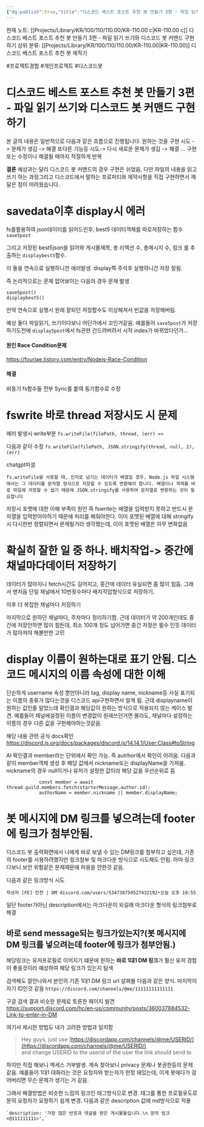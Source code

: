 ```yaml
---
{"dg-publish":true,"title":"디스코드 베스트 포스트 추천 봇 만들기 3편 - 파일 읽기 쓰기와 디스코드 봇 커맨드 구현하기","description":"파일을 읽기 및 쓰기하는 과정 특히 async와 race condition에 대해 이야기합니다. 그리고 디스코드봇 커맨드를 실제로 동작해봅니다","permalink":"/projects/library/kr/100/110/110-00/kr-110-00-c/","dgPassFrontmatter":true,"noteIcon":"0","created":"2024-11-20T23:06:04.758+09:00","updated":"2025-03-18T01:20:02.918+09:00"}
---
```


현재 노트: [[Projects/Library/KR/100/110/110.00/KR-110.00 c\|KR-110.00 c]] 디스코드 베스트 포스트 추천 봇 만들기 3편 - 파일 읽기 쓰기와 디스코드 봇 커맨드 구현하기
상위 분류: [[Projects/Library/KR/100/110/110.00/KR-110.00\|KR-110.00]] 디스코드 베스트 포스트 추천 봇 제작기


#프로젝트경험 #개인프로젝트 #디스코드봇


# 디스코드 베스트 포스트 추천 봇 만들기 3편 - 파일 읽기 쓰기와 디스코드 봇 커맨드 구현하기

본 글의 내용은 일반적으로  다음과 같은 흐름으로 진행됩니다.
원하는 것을 구현 시도 -> 문제가 생김 -> 해결
또다른 기능등 시도-> 다시 새로운 문제가 생김 -> 해결
... 구현 또는 수정이나 해결될 때까지 적절하게 반복


**결론**
예상과는 달리 디스코드 봇 커맨드의 경우 구현은 쉬었음, 다만 파일의 내용을 읽고 쓰기 하는 과정그리고 디스코드에서 말하는 프로퍼티와 제약사항을 직접 구현하면서 깨달은 점이 어려웠습니다.
# savedata이후 display시 에러

fs를활용하여 json데이터를 읽어드린후, best5 데이터객체를 따로저장하는 함수
 `save5post`

그리고 저장된 best5json을 읽어와 게시물제목, 총 리액션 수, 총메시지 수, 링크 를 추출하는 `displaybest5`함수.

이 둘을 연속으로 실행하니깐 에러발생.  display쪽 주석후 실행하니간 저장 잘됨.

즉 논리적으로는 문제 없어보이는 다음의 경우 문제 발생
```
save5post()
displaybest5()
```
만약 연속으로 실행시 원래 잘되던 저장함수도 이상해져서 빈값을 저장해버림.

예상
둘다 파일읽기, 쓰기이다보니 어딘가에서 꼬인거같음. 예를들어 `save5post`가 저장하기도전에 `display5post`에서 fs관련 건드려버려서 시작 index가 바뀌었다던가...

#### 원인 **Race Condition**문제
https://fourjae.tistory.com/entry/Nodejs-Race-Condition

#### 해결
비동기 fs함수들 전부  Sync를 붙여 동기함수로 수정

# fswrite 바로 thread 저장시도 시 문제


에러 발생시 write부분
`fs.writeFile(filePath, thread, (err) =>`

다음과 같이 수정
`fs.writeFile(filePath, JSON.stringify(thread, null, 2), (err)`

chatgpt피셜
```
fs.writeFile을 사용할 때, 인자로 넘기는 데이터가 배열일 경우, Node.js 파일 시스템에서는 그 데이터를 문자열 형식으로 저장할 수 있도록 변환해야 합니다. 배열이나 객체를 바로 파일에 저장할 수 없기 때문에 JSON.stringify를 사용하여 문자열로 변환하는 것이 필요합니다
```
저장시 포맷에 대한 이해 부족이 원인
즉 fswrite는 배열을 입력받지 못하고 반드시 문자열을 입력받아야하기 때문에 처리를 해줘야한다.
이미 포맷된 배열에 대해 stringify시 다시한번 정렬되면서 문제될거라 생각했는데, 이미 포맷된 배열은 아무 변화없음


# 확실히 잘한 일 중 하나. 배치작업-> 중간에 채널마다데이터 저장하기

데이터가 많아지니 fetch시간도 길어지고, 중간에 데이터 유실되면 좀 많이 힘듬. 그래서 맨처음 단일 채널에서 10번횟수마다 배치작업형식으로 저장하기.

이후 더 복잡한 채널마다 저장하기

마지막으로 원하던 채널마다, 주차마다 정리하기함.
근데 데이터가 약 200개인데도 중간에 저장안하면 많이 힘든데,  최소 100개 정도 넘어가면 중간 저장은 필수  인듯
데이터가 많아져야 해볼만한 고민

# display 이름이 원하는대로 표기 안됨. 디스코드 메시지의 이름 속성에 대한 이해

단순하게 username 속성 뿐만아니라 tag, display name,  nickname등 사실 표기되는 이름의 종류가 많다는것을 디스코드 api구현하면서 알게 됨.
근데 displayname이 원하는 값인줄 알았느데 확인결과 해당값이 원하는 방식으로 적용되지 않는 케이스 발견. 예를들어  채널에설정된 이름이 변경없이 원래쓰던거면 몰라도, 채널마다 설정하는 이름의 경우 다른 값을 구현해야하는것같음.

해당 내용 관련 공식 docs확인
https://discord.js.org/docs/packages/discord.js/14.14.1/User:Class#toString

AI 확인결과 member라는 단위에서 확인 가능. 즉 autrhor에서 확인이 어려움.
다음과 같이 member객체 생성 후 해당 값에서 nickname또는  displayName을 가져옴. nickname의 경우  null이거나 유저가 설정한 값이라 해당  값을 우선순위로 둠
```
            const member = await thread.guild.members.fetch(starterMessage.author.id);
            authorName = member.nickname || member.displayName;
```


# 봇 메시지에 DM 링크를 넣으려는데 footer에 링크가 첨부안됨.

디스코드 봇 출력화면에서 나에게 바로 보낼 수 있는 DM링크를 첨부하고 싶은데, 기존의 footer를 사용하려했지만 링크첨부 및 마크다운 방식으로 시도해도 안됨. 아마 링크다보니 보안 위험같은 문제때문에 허용을 안한것 같음.

다음과 같은 링크방식 시도
```
작성자 [FE] 민찬 | DM discord.com/users/534738759527432192•오늘 오후 10:55
```

일단 footer가아닌 description에서는 마크다운이 되길래 마크다운 형식의 링크첨부로 해결

## 바로 send message되는 링크가있는지?(봇 메시지에 DM 링크를 넣으려는데 footer에 링크가 첨부안됨.)

해당링크는 유저프로필로 이어지기 떄문에 원하는 **바로 1대1 DM 링크**가 훨신 유저 경험이 좋을것이라 예상하여 해당 링크가 있는지 탐색

검색해도 잘안나와서 본인의 기존 1대1 DM 링크  url 살펴봄
다음과 같은 양식. 마지막이 자기 ID인것 같음
`https://discord.com/channels/@me/11111111111111`


구글 검색 결과 비슷한 문제로 토론한 페이지 발견
https://support.discord.com/hc/en-us/community/posts/360037884532-Link-to-enter-in-DM

여기서 제시한 방법도 내가 고려한 방법과 일치함
> Hey guys, just use [https://discordapp.com/channels/@me/USERID/](https://discordapp.com/channels/@me/USERID/)  
> and change USERID to the userid of the user the link should send to

하지만 직접 해보니 액세스 거부발생.
계속 찾아보니 privacy 문제나 봇권한등의 문제같음. 예를들어 1대1 대화라는 것은 요청자와 받는자가 한정 돼있는데, 이게 봇에다가 걸어버리면 무슨 문제가 생기는 거 같음.

그래서 해결방법은 비슷한 느낌의 링크인 태그방식으로 변경. 태그를 통한 프로필유도로 문의 요청자가 요청하기 쉽게 변경. 다음과 같은 description 값에 md방식으로 적용
```
`description: '가장 많은 반응과 댓글을 받은 게시물들입니다.\n 문의 링크 <@111111111>',`
```
